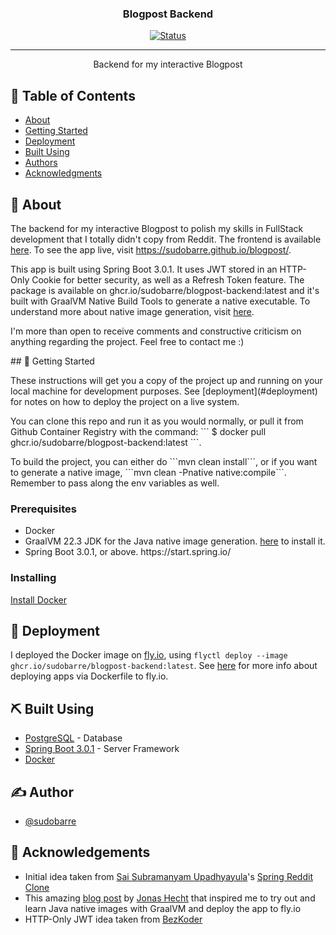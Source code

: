 
<h3 align="center">Blogpost Backend</h3>

<div align="center">

  [![Status](https://img.shields.io/badge/status-active-success.svg)]() 

</div>

---

<p align="center"> Backend for my interactive Blogpost
    <br> 
</p>

## 📝 Table of Contents
- [About](#about)
- [Getting Started](#getting_started)
- [Deployment](#deployment)
- [Built Using](#built_using)
- [Authors](#authors)
- [Acknowledgments](#acknowledgement)

## 🧐 About <a name = "about"></a>
The backend for my interactive Blogpost to polish my skills in FullStack development that I totally didn't copy from Reddit. The frontend is available <a href="https://github.com/sudobarre/blogpost">here</a>. To see the app live, visit <a href="https://sudobarre.github.io/blogpost/">https://sudobarre.github.io/blogpost/</a>. 

<p>This app is built using Spring Boot 3.0.1. It uses JWT stored in an HTTP-Only Cookie for better security, as well as a Refresh Token feature. The package is available on ghcr.io/sudobarre/blogpost-backend:latest and it's built with GraalVM Native Build Tools to generate a native executable. To understand more about native image generation, visit <a href="https://docs.spring.io/spring-boot/docs/current/reference/html/native-image.html#native-image.developing-your-first-application">here</a>. </p>

<p>I'm more than open to receive comments and constructive criticism on anything regarding the project. Feel free to contact me :)</p>
## 🏁 Getting Started <a name = "getting_started"></a>
<p>These instructions will get you a copy of the project up and running on your local machine for development purposes. See [deployment](#deployment) for notes on how to deploy the project on a live system.</p>
<p>You can clone this repo and run it as you would normally, or pull it from Github Container Registry with the command: ``` $ docker pull ghcr.io/sudobarre/blogpost-backend:latest ```.</p>
<p>To build the project, you can either do ```mvn clean install```, or if you want to generate a native image, ```mvn clean -Pnative native:compile```. Remember to pass along the env variables as well.</p>

### Prerequisites
<ul>
  <li>Docker</li>
  <li>GraalVM 22.3 JDK for the Java native image generation. <a href="https://docs.spring.io/spring-boot/docs/current/reference/html/native-image.html#native-image.advanced">here</a> to install it.</li>
  <li>Spring Boot 3.0.1, or above. https://start.spring.io/</a></li>
</ul>

### Installing

<a href="https://docs.docker.com/get-docker/">Install Docker</a>

## 🚀 Deployment <a name = "deployment"></a>
I deployed the Docker image on <a href='https://fly.io/'>fly.io</a>, using ``` flyctl deploy --image ghcr.io/sudobarre/blogpost-backend:latest ```. See <a href="https://fly.io/docs/languages-and-frameworks/dockerfile/">here</a> for more info about deploying apps via Dockerfile to fly.io.

## ⛏️ Built Using <a name = "built_using"></a>
- [PostgreSQL](https://www.postgresql.org/) - Database
- [Spring Boot 3.0.1](https://spring.io/) - Server Framework
- [Docker](https://www.docker.com/)

## ✍️ Author <a name = "author"></a>
- [@sudobarre](https://github.com/sudobarre)

## 🎉 Acknowledgements <a name = "acknowledgement"></a>
<ul>
  <li>Initial idea taken from <a href="https://github.com/SaiUpadhyayula">Sai Subramanyam Upadhyayula</a>'s <a href="https://github.com/SaiUpadhyayula/spring-reddit-clone">Spring Reddit Clone</a></li>
  <li>This amazing <a href="https://blog.codecentric.de/spring-boot-flyio">blog post</a> by <a href="https://github.com/jonashackt">Jonas Hecht</a> that inspired me to try out and learn Java native images with GraalVM and deploy the app to fly.io</li>
  <li>HTTP-Only JWT idea taken from <a href="https://github.com/bezkoder/spring-security-refresh-token-jwt">BezKoder</a></li>
</ul>
